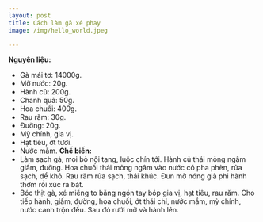 ```yaml
---
layout: post
title: Cách làm gà xé phay
image: /img/hello_world.jpeg

---
```

**Nguyên liệu:**
- Gà mái tơ: 14000g.
- Mỡ nước: 20g.
- Hành củ: 200g.
- Chanh quả: 50g.
- Hoa chuối: 400g.
- Rau răm: 30g.
- Đường: 20g.
- Mỳ chính, gia vị.
- Hạt tiêu, ớt tươi.
- Nước mắm.
**Chế biến:**
- Làm sạch gà, moi bỏ nội tạng, luộc chín tới. Hành củ thái mỏng ngâm giấm, đường. Hoa chuối thái mỏng ngâm vào nước có pha phèn, rửa sạch, để khô. Rau răm rửa sạch, thái khúc. Đun mỡ nóng già phi hành thơm rồi xúc ra bát. 
- Bóc thịt gà, xé miếng to bằng ngón tay bóp gia vị, hạt tiêu, rau răm. Cho tiếp hành, giấm, đường, hoa chuối, ớt thái chỉ, nước mắm, mỳ chính, nước canh trộn đều. Sau đó rưới mỡ và hành lên. 
